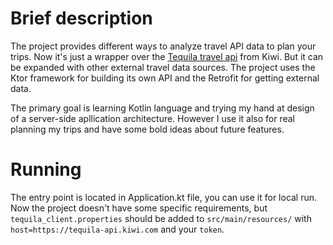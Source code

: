 # Brief description
The project provides different ways to analyze travel API data to plan your trips. Now it's just a wrapper over the [Tequila travel api](https://tequila.kiwi.com/portal/docs/user_guides) from Kiwi.
But it can be expanded with other external travel data sources. The project uses the Ktor framework for building its own API and the Retrofit for getting external data.  

The primary goal is learning Kotlin language and trying my hand at design of a server-side apllication architecture. However I use it also for real planning my trips and have some bold ideas about future features.

# Running
The entry point is located in Application.kt file, you can use it for local run. Now the project doesn't have some specific requirements, but `tequila_client.properties` should be added to `src/main/resources/` with `host=https://tequila-api.kiwi.com` and your `token`.
  
 
